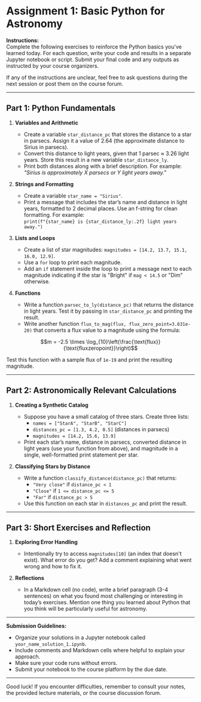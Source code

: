 
# Assignment 1: Basic Python for Astronomy

**Instructions:**  
Complete the following exercises to reinforce the Python basics you've learned today. For each question, write your code and results in a separate Jupyter notebook or script. Submit your final code and any outputs as instructed by your course organizers.

If any of the instructions are unclear, feel free to ask questions during the next session or post them on the course forum.

---

## Part 1: Python Fundamentals

1. **Variables and Arithmetic**  
   - Create a variable `star_distance_pc` that stores the distance to a star in parsecs. Assign it a value of 2.64 (the approximate distance to Sirius in parsecs).
   - Convert this distance to light years, given that 1 parsec ≈ 3.26 light years. Store this result in a new variable `star_distance_ly`.
   - Print both distances along with a brief description. For example:  
     *"Sirius is approximately X parsecs or Y light years away."*

2. **Strings and Formatting**  
   - Create a variable `star_name = "Sirius"`.
   - Print a message that includes the star’s name and distance in light years, formatted to 2 decimal places. Use an f-string for clean formatting. For example:  
     `print(f"{star_name} is {star_distance_ly:.2f} light years away.")`

3. **Lists and Loops**  
   - Create a list of star magnitudes: `magnitudes = [14.2, 13.7, 15.1, 16.0, 12.9]`.
   - Use a `for` loop to print each magnitude.  
   - Add an `if` statement inside the loop to print a message next to each magnitude indicating if the star is "Bright" if `mag < 14.5` or "Dim" otherwise.

4. **Functions**  
   - Write a function `parsec_to_ly(distance_pc)` that returns the distance in light years. Test it by passing in `star_distance_pc` and printing the result.
   - Write another function `flux_to_mag(flux, flux_zero_point=3.631e-20)` that converts a flux value to a magnitude using the formula:

$$m = -2.5 \times \log_{10}\left(\frac{\text{flux}}{\text{fluxzeropoint}}\right)$$

Test this function with a sample flux of `1e-19` and print the resulting magnitude.


---

## Part 2: Astronomically Relevant Calculations

1. **Creating a Synthetic Catalog**  
   - Suppose you have a small catalog of three stars. Create three lists:  
     - `names = ["StarA", "StarB", "StarC"]`  
     - `distances_pc = [1.3, 4.2, 0.5]` (distances in parsecs)  
     - `magnitudes = [14.2, 15.6, 13.9]`
   - Print each star’s name, distance in parsecs, converted distance in light years (use your function from above), and magnitude in a single, well-formatted print statement per star.

2. **Classifying Stars by Distance**  
   - Write a function `classify_distance(distance_pc)` that returns:
     - `"Very close"` if `distance_pc < 1`
     - `"Close"` if `1 <= distance_pc <= 5`
     - `"Far"` if `distance_pc > 5`
   - Use this function on each star in `distances_pc` and print the result.

---

## Part 3: Short Exercises and Reflection

1. **Exploring Error Handling**  
   - Intentionally try to access `magnitudes[10]` (an index that doesn't exist). What error do you get? Add a comment explaining what went wrong and how to fix it.

2. **Reflections**  
   - In a Markdown cell (no code), write a brief paragraph (3-4 sentences) on what you found most challenging or interesting in today’s exercises. Mention one thing you learned about Python that you think will be particularly useful for astronomy.

---

**Submission Guidelines:**  
- Organize your solutions in a Jupyter notebook called `your_name_solution_1.ipynb`.
- Include comments and Markdown cells where helpful to explain your approach.
- Make sure your code runs without errors.
- Submit your notebook to the course platform by the due date.

---

Good luck! If you encounter difficulties, remember to consult your notes, the provided lecture materials, or the course discussion forum.
